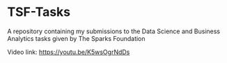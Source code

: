 # TSF-Tasks
A repository containing my submissions to the Data Science and Business Analytics tasks given by The Sparks Foundation

Video link: https://youtu.be/K5wsOgrNdDs
